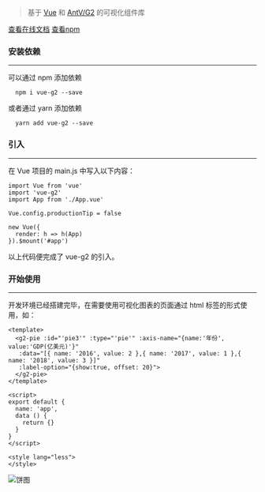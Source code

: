 >基于 [Vue](https://cn.vuejs.org/index.html) 和 [AntV/G2](https://antv.alipay.com/zh-cn/g2/3.x/index.html) 的可视化组件库

[查看在线文档](https://wupeiwen.github.io/vue-g2)
[查看npm](https://www.npmjs.com/package/vue-g2)

### 安装依赖
------
可以通过 npm 添加依赖
```
  npm i vue-g2 --save
```
或者通过 yarn 添加依赖
```
  yarn add vue-g2 --save
```

### 引入
------
在 Vue 项目的 main.js 中写入以下内容：
```
import Vue from 'vue'
import 'vue-g2'
import App from './App.vue'

Vue.config.productionTip = false

new Vue({
  render: h => h(App)
}).$mount('#app')
```
以上代码便完成了 vue-g2 的引入。

### 开始使用
------
开发环境已经搭建完毕，在需要使用可视化图表的页面通过 html 标签的形式使用，如：
```
<template>
  <g2-pie :id="'pie3'" :type="'pie'" :axis-name="{name:'年份', value:'GDP(亿美元)'}"
   :data="[{ name: '2016', value: 2 },{ name: '2017', value: 1 },{ name: '2018', value: 3 }]"
   :label-option="{show:true, offset: 20}">
  </g2-pie>
</template>

<script>
export default {
  name: 'app',
  data () {
    return {}
  }
}
</script>

<style lang="less">
</style>
```
![饼图](https://raw.githubusercontent.com/wupeiwen/vue-g2/dev/public/vue-g2-pie.gif "饼图-外部label")



